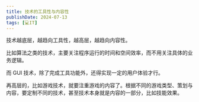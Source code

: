 ```yaml
---
title: 技术的工具性与内容性
publishDate: 2024-07-13
tags: [💻IT]
---
```


技术越底层，越趋向工具性，越高层，越趋向内容性。

比如算法之类的技术，主要关注程序运行的时间和空间效率，而不用关注具体的业务逻辑。

而 GUI 技术，除了完成工具功能外，还得实现一定的用户体验才行。

再高层的，比如游戏技术，就要注重游戏的内容了。根据不同的游戏类型、策划与内容，要定制不同的技术，甚至技术本身就是内容的一部分，比如技能效果。
